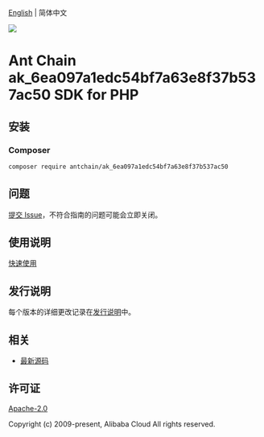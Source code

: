 [English](README.md) | 简体中文

![](https://aliyunsdk-pages.alicdn.com/icons/AlibabaCloud.svg)

# Ant Chain ak_6ea097a1edc54bf7a63e8f37b537ac50 SDK for PHP

## 安装

### Composer

```bash
composer require antchain/ak_6ea097a1edc54bf7a63e8f37b537ac50
```

## 问题

[提交 Issue](https://github.com/alipay/antchain-openapi-prod-sdk/issues/new)，不符合指南的问题可能会立即关闭。

## 使用说明

[快速使用](https://github.com/alipay/antchain-openapi-prod-sdk)

## 发行说明

每个版本的详细更改记录在[发行说明](./ChangeLog.txt)中。

## 相关

* [最新源码](https://github.com/antchain-openapi-sdk-php)

## 许可证

[Apache-2.0](http://www.apache.org/licenses/LICENSE-2.0)

Copyright (c) 2009-present, Alibaba Cloud All rights reserved.
